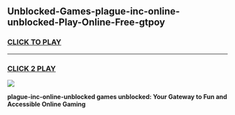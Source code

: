 
## Unblocked-Games-plague-inc-online-unblocked-Play-Online-Free-gtpoy
<h3>
<a href="https://premium76.site?title=plague-inc-online-unblocked&ref=26A">CLICK TO PLAY</a></h3>
<hr>

<h3>
<a href="https://premium76.site?title=plague-inc-online-unblocked&ref=26A">CLICK 2 PLAY</a>
  
</h3>

<a href="https://premium76.site?title=plague-inc-online-unblocked&ref=26A"><img src="https://clearcache.store/games.png"></a>


**plague-inc-online-unblocked games unblocked: Your Gateway to Fun and Accessible Online Gaming**
